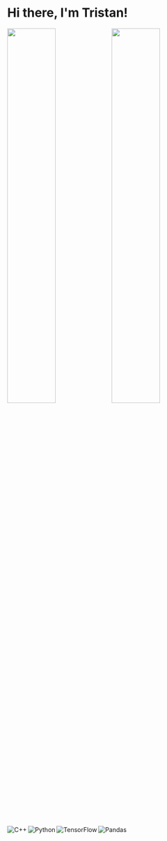 # Hi there, I'm Tristan! 

<img align="left" width="47%" src="https://github-readme-stats.vercel.app/api?username=tripedro&show_icons=true&theme=nord" />

<img align="left" width="47%" src="https://github-readme-stats.vercel.app/api/top-langs/?username=tripedro&layout=compact&theme=nord" />

<img align="left" alt="C++" src="https://img.shields.io/badge/c++-%2300599C.svg?style=for-the-badge&logo=c%2B%2B&logoColor=white"/>
<img align="left" alt="Python" src="https://img.shields.io/badge/python-3670A0?style=for-the-badge&logo=python&logoColor=ffdd54"/>
<img align="left" alt="TensorFlow" src="https://img.shields.io/badge/TensorFlow-%23FF6F00.svg?style=for-the-badge&logo=TensorFlow&logoColor=white"/>
<img align="left" alt="Pandas" src="https://img.shields.io/badge/pandas-%23150458.svg?style=for-the-badge&logo=pandas&logoColor=white"/>

